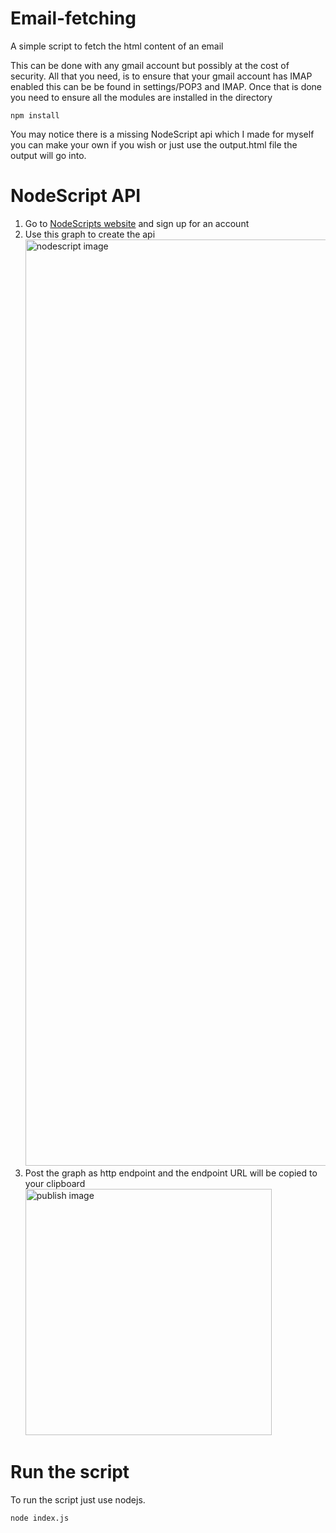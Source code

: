 # Email-fetching
A simple script to fetch the html content of an email

This can be done with any gmail account but possibly at the cost of security.
All that you need, is to ensure that your gmail account has IMAP enabled this can be be found in settings/POP3 and IMAP.
Once that is done you need to ensure all the modules are installed in the directory

```
npm install
```

You may notice there is a missing NodeScript api which I made for myself you can make your own if you wish or just use the output.html file the output will go into.

# NodeScript API

<ol>
  <li>Go to <a href="https:\\nodescript.dev">NodeScripts website</a> and sign up for an account</li>
  <li>Use this graph to create the api <br> <img width="1482" alt="nodescript image" src="https://github.com/user-attachments/assets/3fe684df-3608-42c4-b90e-86105b87f532"></li>
  <li>Post the graph as http endpoint and the endpoint URL will be copied to your clipboard <br> <img width="394" alt="publish image" src="https://github.com/user-attachments/assets/2cde5414-795e-45ff-aded-6ac4006bcf86">
</li>
</ol>

# Run the script

To run the script just use nodejs.

```
node index.js
```
